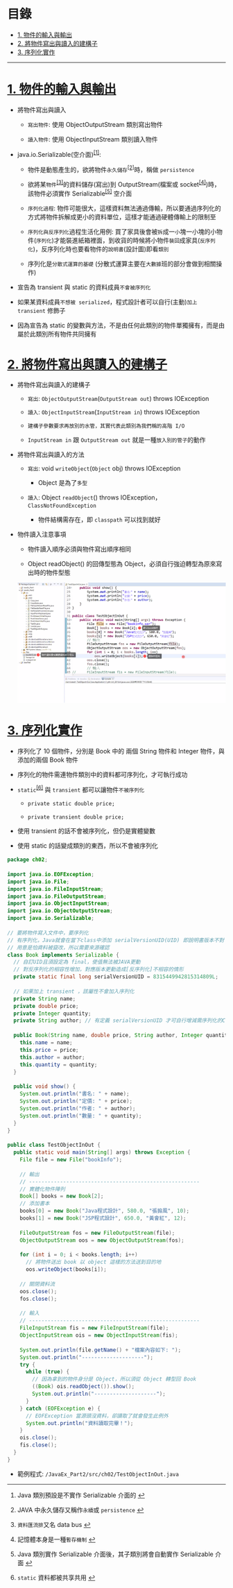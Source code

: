 <h1 id="top">目錄</h1>

- [1. 物件的輸入與輸出](#s1)
- [2. 將物件寫出與讀入的建構子](#s2)
- [3. 序列化實作](#s3)

---

# <a id='s1' class='md-title' href='#top'>1. 物件的輸入與輸出</a>

- 將物件寫出與讀入

  - `寫出物件`: 使用 ObjectOutputStream 類別寫出物件

  - `讀入物件`: 使用 ObjectInputStream 類別讀入物件

- java.io.Serializable(空介面)<sup class="footnote-ref"><a href="#fn1" id="fnref1">[1]</a></sup>:

  - 物件是動態產生的，欲將物件`永久儲存`<sup class="footnote-ref"><a href="#fn2" id="fnref2">[2]</a></sup>時，稱做 `persistence`

  - 欲將某`物件`<sup class="footnote-ref"><a href="#fn3" id="fnref3">[3]</a></sup>的資料儲存(寫出)到 OutputStream(檔案或 socket<sup class="footnote-ref"><a href="#fn4" id="fnref4">[4]</a></sup>)時，該物件必須實作 Serializable<sup class="footnote-ref"><a href="#fn5" id="fnref5">[5]</a></sup> 空介面

  - `序列化過程`: 物件可能很大，這樣資料無法通過傳輸，所以要通過序列化的方式將物件拆解成更小的資料單位，這樣才能通過硬體傳輸上的限制至

  - `序列化與反序列化`過程生活化用例: 買了家具後會被`拆`成一`小`塊一小塊的小物件(`序列化`)才能裝進紙箱裡面，到收貨的時候將小物件`裝回`成家具(`反序列化`)，反序列化時也要看物件的`說明書`(設計圖)即看`類別`

  - 序列化是`分散式運算的基礎` (分散式運算主要在`大數據`班的部分會做到相關操作)

- 宣告為 transient 與 static 的資料成員`不會被序列化`

- 如果某資料成員`不想被 serialized`，程式設計者可以自行(主動)`加上 transient` 修飾子

- 因為宣告為 static 的變數與方法，不是由任何此類別的物件單獨擁有，而是由屬於此類別所有物件共同擁有

# <a id='s2' class='md-title' href='#top'>2. 將物件寫出與讀入的建構子</a>

- 將物件寫出與讀入的建構子

  - `寫出`: `ObjectOutputStream`(`OutputStream out`) throws IOException

  - `讀入`: `ObjectInputStream`(`InputStream in`) throws IOException

  - `建構子參數要求再放別的水管，其實代表此類別為我們稱的高階 I/O`

  - `InputStream in` 跟 `OutputStream out` 就是一種`放入別的管子`的動作

- 將物件寫出與讀入的方法

  - `寫出`: void `writeObject`(`Object` obj) throws IOException

    - Object 是為了`多型`

  - `讀入`: Object `readObject`() throws IOException，`ClassNotFoundException`

    - 物件結構需存在，即 `classpath` 可以找到就好

- 物件讀入注意事項

  - 物件讀入順序必須與物件寫出順序相同

  - Object readObject() 的回傳型態為 Object，必須自行強迫轉型為原來寫出時的物件型態

  <div style="text-align:center">
    <img src="./image/15-4_01.png">
  </div>

# <a id='s3' class='md-title' href='#top'>3. 序列化實作</a>

- 序列化了 10 個物件，分別是 Book 中的 兩個 String 物件和 Integer 物件，與添加的兩個 Book 物件

- 序列化的物件需連物件類別中的資料都可序列化，才可執行成功

- `static`<sup class="footnote-ref"><a href="#fn6" id="fnref6">[6]</a></sup> 與 `transient` 都可以讓物件`不被序列化`

  - `private static double price;`

  - `private transient double price;`

- 使用 transient 的話不會被序列化，但仍是實體變數
- 使用 static 的話變成類別的東西，所以不會被序列化

```java
package ch02;

import java.io.EOFException;
import java.io.File;
import java.io.FileInputStream;
import java.io.FileOutputStream;
import java.io.ObjectInputStream;
import java.io.ObjectOutputStream;
import java.io.Serializable;

// 要將物件寫入文件中，要序列化
// 有序列化，Java就會在當下class中添加 serialVersionUID(UID) 即說明書版本不對
// 用意是怕資料被竄改，所以需要來源確認
class Book implements Serializable {
  // 自訂UID且須設定為 final，使值無法被JAVA更動
  // 對反序列化的相容性增加，對應版本更動造成[反序列化]不相容的情形
  private static final long serialVersionUID = 8315449942815314809L;

  // 如果加上 transient ，該屬性不會加入序列化
  private String name;
  private double price;
  private Integer quantity;
  private String author; // 有定義 serialVersionUID 才可自行增減需序列化的Class的內容

  public Book(String name, double price, String author, Integer quantity) {
    this.name = name;
    this.price = price;
    this.author = author;
    this.quantity = quantity;
  }

  public void show() {
    System.out.println("書名: " + name);
    System.out.println("定價: " + price);
    System.out.println("作者: " + author);
    System.out.println("數量: " + quantity);
  }
}

public class TestObjectInOut {
  public static void main(String[] args) throws Exception {
    File file = new File("bookInfo");

    // 輸出
    // -------------------------------------------------------
    // 實體化物件陣列
    Book[] books = new Book[2];
    // 添加書本
    books[0] = new Book("Java程式設計", 580.0, "張搧風", 10);
    books[1] = new Book("JSP程式設計", 650.0, "黃會紅", 12);

    FileOutputStream fos = new FileOutputStream(file);
    ObjectOutputStream oos = new ObjectOutputStream(fos);

    for (int i = 0; i < books.length; i++)
      // 將物件送出 book 以 object 這樣的方法送到目的地
      oos.writeObject(books[i]);

    // 關閉資料流
    oos.close();
    fos.close();

    // 輸入
    // -------------------------------------------------------
    FileInputStream fis = new FileInputStream(file);
    ObjectInputStream ois = new ObjectInputStream(fis);

    System.out.println(file.getName() + "檔案內容如下: ");
    System.out.println("--------------------");
    try {
      while (true) {
        // 因為拿到的物件身分是 Object，所以須從 Object 轉型回 Book
        ((Book) ois.readObject()).show();
        System.out.println("--------------------");
      }
    } catch (EOFException e) {
      // EOFException 當源頭沒資料，卻讀取了就會發生此例外
      System.out.println("資料讀取完畢！");
    }
    ois.close();
    fis.close();
  }
}
```

- 範例程式: `/JavaEx_Part2/src/ch02/TestObjectInOut.java`

---

<section class="footnotes">
<ol class="footnotes-list">
<li id="fn1" class="footnote-item"><p>Java 類別預設是不實作 Serializable 介面的 <a href="#fnref1" class="footnote-backref">↩︎</a></p>
</li>
<li id="fn2" class="footnote-item"><p>JAVA 中永久儲存又稱作<code>永續</code>或 <code>persistence</code> <a href="#fnref2" class="footnote-backref">↩︎</a></p>
</li>
<li id="fn3" class="footnote-item"><p><code>資料匯流排</code>又名 data bus <a href="#fnref3" class="footnote-backref">↩︎</a></p>
</li>
<li id="fn4" class="footnote-item"><p>記憶體本身是一種<code>暫存機制</code> <a href="#fnref4" class="footnote-backref">↩︎</a></p>
</li>
<li id="fn5" class="footnote-item"><p>Java 類別實作 Serializable 介面後，其子類別將會自動實作 Serializable 介面 <a href="#fnref5" class="footnote-backref">↩︎</a></p>
</li>
<li id="fn6" class="footnote-item"><p><code>static</code> 資料都被共享共用 <a href="#fnref6" class="footnote-backref">↩︎</a></p>
</li>
</ol>
</section>
